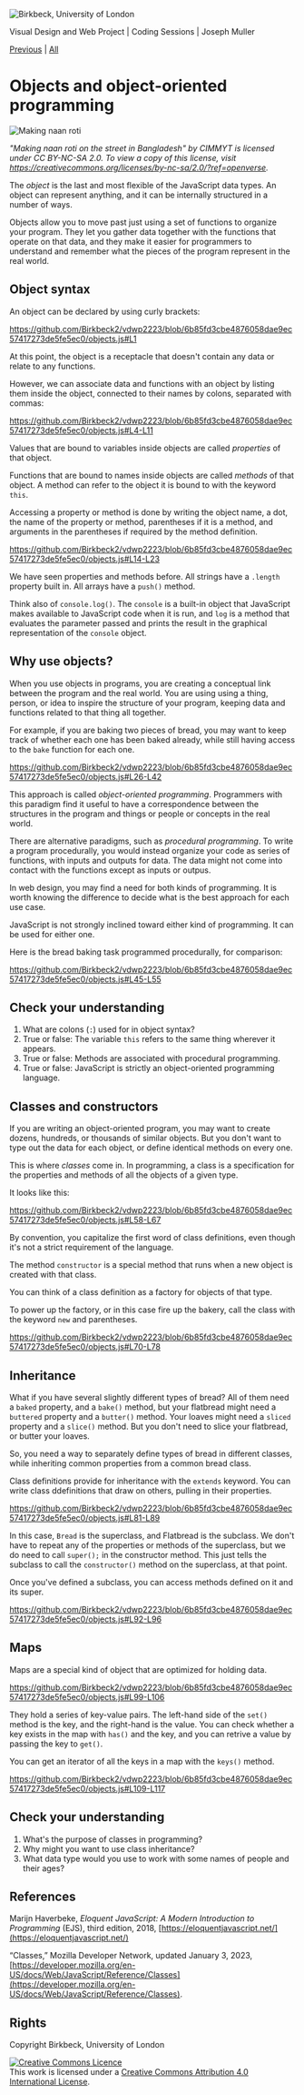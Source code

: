 ![Birkbeck, University of London](images/birkbeck-logo.jpg)

Visual Design and Web Project | Coding Sessions | Joseph Muller

[Previous](loops.md) | [All](README.md)

# Objects and object-oriented programming

![Making naan roti](images/naan.jpg)

*"Making naan roti on the street in Bangladesh" by CIMMYT is licensed under CC BY-NC-SA 2.0. To view a copy of this license, visit https://creativecommons.org/licenses/by-nc-sa/2.0/?ref=openverse.*

The *object* is the last and most flexible of the JavaScript data types. An object can represent anything, and it can be internally structured in a number of ways.

Objects allow you to move past just using a set of functions to organize your program. They let you gather data together with the functions that operate on that data, and they make it easier for programmers to understand and remember what the pieces of the program represent in the real world.

## Object syntax

An object can be declared by using curly brackets:

https://github.com/Birkbeck2/vdwp2223/blob/6b85fd3cbe4876058dae9ec57417273de5fe5ec0/objects.js#L1

At this point, the object is a receptacle that doesn't contain any data or relate to any functions.

However, we can associate data and functions with an object by listing them inside the object, connected to their names by colons, separated with commas:

https://github.com/Birkbeck2/vdwp2223/blob/6b85fd3cbe4876058dae9ec57417273de5fe5ec0/objects.js#L4-L11

Values that are bound to variables inside objects are called *properties* of that object.

Functions that are bound to names inside objects are called *methods* of that object. A method can refer to the object it is bound to with the keyword `this`.

Accessing a property or method is done by writing the object name, a dot, the name of the property or method, parentheses if it is a method, and arguments in the parentheses if required by the method definition.

https://github.com/Birkbeck2/vdwp2223/blob/6b85fd3cbe4876058dae9ec57417273de5fe5ec0/objects.js#L14-L23

We have seen properties and methods before. All strings have a `.length` property built in. All arrays have a `push()` method.

Think also of `console.log()`. The `console` is a built-in object that JavaScript makes available to JavaScript code when it is run, and `log` is a method that evaluates the parameter passed and prints the result in the graphical representation of the `console` object.

## Why use objects?

When you use objects in programs, you are creating a conceptual link between the program and the real world. You are using using a thing, person, or idea to inspire the structure of your program, keeping data and functions related to that thing all together.

For example, if you are baking two pieces of bread, you may want to keep track of whether each one has been baked already, while still having access to the `bake` function for each one.

https://github.com/Birkbeck2/vdwp2223/blob/6b85fd3cbe4876058dae9ec57417273de5fe5ec0/objects.js#L26-L42

This approach is called *object-oriented programming*. Programmers with this paradigm find it useful to have a correspondence between the structures in the program and things or people or concepts in the real world.

There are alternative paradigms, such as *procedural programming*. To write a program procedurally, you would instead organize your code as series of functions, with inputs and outputs for data. The data might not come into contact with the functions except as inputs or outpus.

In web design, you may find a need for both kinds of programming. It is worth knowing the difference to decide what is the best approach for each use case.

JavaScript is not strongly inclined toward either kind of programming. It can be used for either one.

Here is the bread baking task programmed procedurally, for comparison:

https://github.com/Birkbeck2/vdwp2223/blob/6b85fd3cbe4876058dae9ec57417273de5fe5ec0/objects.js#L45-L55

## Check your understanding
1. What are colons (`:`) used for in object syntax?
2. True or false: The variable `this` refers to the same thing wherever it appears.
3. True or false: Methods are associated with procedural programming.
4. True or false: JavaScript is strictly an object-oriented programming language.

## Classes and constructors

If you are writing an object-oriented program, you may want to create dozens, hundreds, or thousands of similar objects. But you don't want to type out the data for each object, or define identical methods on every one.

This is where *classes* come in. In programming, a class is a specification for the properties and methods of all the objects of a given type.

It looks like this:

https://github.com/Birkbeck2/vdwp2223/blob/6b85fd3cbe4876058dae9ec57417273de5fe5ec0/objects.js#L58-L67

By convention, you capitalize the first word of class definitions, even though it's not a strict requirement of the language.

The method `constructor` is a special method that runs when a new object is created with that class.

You can think of a class definition as a factory for objects of that type.

To power up the factory, or in this case fire up the bakery, call the class with the keyword `new` and parentheses.

https://github.com/Birkbeck2/vdwp2223/blob/6b85fd3cbe4876058dae9ec57417273de5fe5ec0/objects.js#L70-L78

## Inheritance

What if you have several slightly different types of bread? All of them need a `baked` property, and a `bake()` method, but your flatbread might need a `buttered` property and a `butter()` method. Your loaves might need a `sliced` property and a `slice()` method. But you don't need to slice your flatbread, or butter your loaves.

So, you need a way to separately define types of bread in different classes, while inheriting common properties from a common bread class.

Class definitions provide for inheritance with the `extends` keyword. You can write class ddefinitions that draw on others, pulling in their properties.

https://github.com/Birkbeck2/vdwp2223/blob/6b85fd3cbe4876058dae9ec57417273de5fe5ec0/objects.js#L81-L89

In this case, `Bread` is the superclass, and Flatbread is the subclass. We don't have to repeat any of the properties or methods of the superclass, but we do need to call `super();` in the constructor method. This just tells the subclass to call the `constructor()` method on the superclass, at that point.

Once you've defined a subclass, you can access methods defined on it and its super.

https://github.com/Birkbeck2/vdwp2223/blob/6b85fd3cbe4876058dae9ec57417273de5fe5ec0/objects.js#L92-L96

## Maps

Maps are a special kind of object that are optimized for holding data.

https://github.com/Birkbeck2/vdwp2223/blob/6b85fd3cbe4876058dae9ec57417273de5fe5ec0/objects.js#L99-L106

They hold a series of key-value pairs. The left-hand side of the `set()` method is the key, and the right-hand is the value. You can check whether a key exists in the map with `has()` and the key, and you can retrive a value by passing the key to `get()`.

You can get an iterator of all the keys in a map with the `keys()` method.

https://github.com/Birkbeck2/vdwp2223/blob/6b85fd3cbe4876058dae9ec57417273de5fe5ec0/objects.js#L109-L117

## Check your understanding

1. What's the purpose of classes in programming?
2. Why might you want to use class inheritance?
3. What data type would you use to work with some names of people and their ages?

## References

Marijn Haverbeke, *Eloquent JavaScript: A Modern Introduction to Programming* (EJS), third edition, 2018, [https://eloquentjavascript.net/](https://eloquentjavascript.net/)

“Classes,” Mozilla Developer Network, updated January 3, 2023, [https://developer.mozilla.org/en-US/docs/Web/JavaScript/Reference/Classes](https://developer.mozilla.org/en-US/docs/Web/JavaScript/Reference/Classes).

## Rights

Copyright Birkbeck, University of London

<a rel="license" href="http://creativecommons.org/licenses/by/4.0/"><img alt="Creative Commons Licence" src="https://i.creativecommons.org/l/by/4.0/88x31.png" /></a><br />This work is licensed under a <a rel="license" href="http://creativecommons.org/licenses/by/4.0/">Creative Commons Attribution 4.0 International License</a>.
